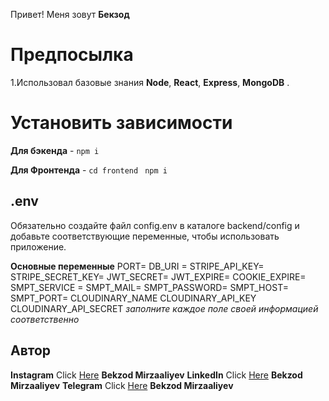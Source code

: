 Привет! Меня зовут **Бекзод**

# Предпосылка

1.Использовал базовые знания **Node**, **React**, **Express**, **MongoDB** . 

# Установить зависимости

**Для бэкенда** - `npm i`

**Для Фронтенда** - `cd frontend` ` npm i`

## .env

Обязательно создайте файл config.env в каталоге backend/config и добавьте соответствующие переменные, чтобы использовать приложение.

**Основные переменные**
PORT=
DB_URI =
STRIPE_API_KEY=
STRIPE_SECRET_KEY=
JWT_SECRET=
JWT_EXPIRE=
COOKIE_EXPIRE=
SMPT_SERVICE =
SMPT_MAIL=
SMPT_PASSWORD=
SMPT_HOST=
SMPT_PORT=
CLOUDINARY_NAME
CLOUDINARY_API_KEY
CLOUDINARY_API_SECRET
_заполните каждое поле своей информацией соответственно_

## Автор

**Instagram** Click [Here](https://www.instagram.com/b_r_o228) **Bekzod Mirzaaliyev**
**LinkedIn** Click [Here](https://www.linkedin.com/in/%D0%B1%D0%B5%D0%BA%D0%B7%D0%BE%D0%B4-%D0%BC%D0%B8%D1%80%D0%B7%D0%B0%D0%B0%D0%BB%D0%B8%D0%B5%D0%B2-5b9a2b229/) **Bekzod Mirzaaliyev**
**Telegram** Click [Here](https://t.me/b_r_o015) **Bekzod Mirzaaliyev**
